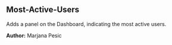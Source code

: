 ## Most-Active-Users

Adds a panel on the Dashboard, indicating the most active users.

__Author:__ Marjana Pesic  